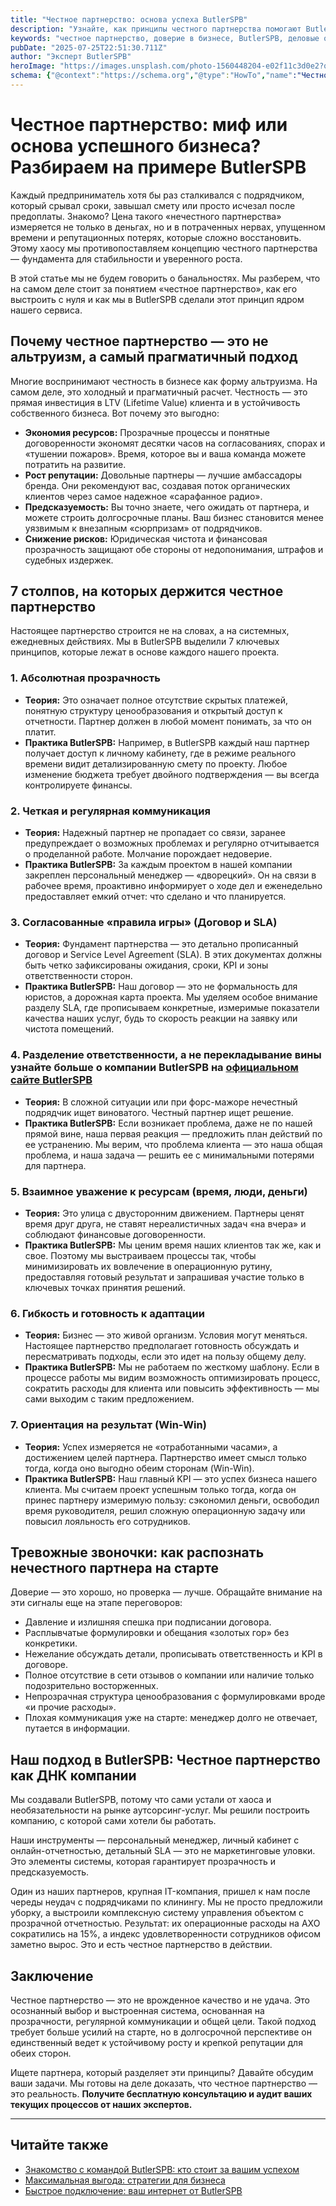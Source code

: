 ```yaml
---
title: "Честное партнерство: основа успеха ButlerSPB"
description: "Узнайте, как принципы честного партнерства помогают ButlerSPB достигать высот, укреплять доверие клиентов и создавать по-настоящему успешные проекты."
keywords: "честное партнерство, доверие в бизнесе, ButlerSPB, деловые отношения, сотрудничество, прозрачность, успех"
pubDate: "2025-07-25T22:51:30.711Z"
author: "Эксперт ButlerSPB"
heroImage: "https://images.unsplash.com/photo-1560448204-e02f11c3d0e2?q=80&w=2070&auto=format&fit=crop"
schema: {"@context":"https://schema.org","@type":"HowTo","name":"Честное партнерство: основа успеха ButlerSPB","description":"Узнайте, как принципы честного партнерства помогают ButlerSPB достигать высот, укреплять доверие клиентов и создавать по-настоящему успешные проекты.","image":{"@type":"ImageObject","url":"https://images.unsplash.com/photo-1560448204-e02f11c3d0e2?q=80&w=2070&auto=format&fit=crop"},"aggregateRating":{"@type":"AggregateRating","ratingValue":"4.9","reviewCount":349,"bestRating":"5","worstRating":"1"},"publisher":{"@type":"Organization","name":"Блог ButlerSPB","logo":{"@type":"ImageObject","url":"https://butlerspb-blog.netlify.app/favicon.ico"}},"mainEntityOfPage":{"@type":"WebPage","@id":"https://butlerspb-blog.netlify.app/blog/chestnoe-partnerstvo/"}}
---
```

# Честное партнерство: миф или основа успешного бизнеса? Разбираем на примере ButlerSPB

Каждый предприниматель хотя бы раз сталкивался с подрядчиком, который срывал сроки, завышал смету или просто исчезал после предоплаты. Знакомо? Цена такого «нечестного партнерства» измеряется не только в деньгах, но и в потраченных нервах, упущенном времени и репутационных потерях, которые сложно восстановить. Этому хаосу мы противопоставляем концепцию честного партнерства — фундамента для стабильности и уверенного роста.

В этой статье мы не будем говорить о банальностях. Мы разберем, что на самом деле стоит за понятием «честное партнерство», как его выстроить с нуля и как мы в ButlerSPB сделали этот принцип ядром нашего сервиса.

## Почему честное партнерство — это не альтруизм, а самый прагматичный подход

Многие воспринимают честность в бизнесе как форму альтруизма. На самом деле, это холодный и прагматичный расчет. Честность — это прямая инвестиция в LTV (Lifetime Value) клиента и в устойчивость собственного бизнеса. Вот почему это выгодно:

*   **Экономия ресурсов:** Прозрачные процессы и понятные договоренности экономят десятки часов на согласованиях, спорах и «тушении пожаров». Время, которое вы и ваша команда можете потратить на развитие.
*   **Рост репутации:** Довольные партнеры — лучшие амбассадоры бренда. Они рекомендуют вас, создавая поток органических клиентов через самое надежное «сарафанное радио».
*   **Предсказуемость:** Вы точно знаете, чего ожидать от партнера, и можете строить долгосрочные планы. Ваш бизнес становится менее уязвимым к внезапным «сюрпризам» от подрядчиков.
*   **Снижение рисков:** Юридическая чистота и финансовая прозрачность защищают обе стороны от недопонимания, штрафов и судебных издержек.

## 7 столпов, на которых держится честное партнерство

Настоящее партнерство строится не на словах, а на системных, ежедневных действиях. Мы в ButlerSPB выделили 7 ключевых принципов, которые лежат в основе каждого нашего проекта.

### 1. Абсолютная прозрачность

*   **Теория:** Это означает полное отсутствие скрытых платежей, понятную структуру ценообразования и открытый доступ к отчетности. Партнер должен в любой момент понимать, за что он платит.
*   **Практика ButlerSPB:** Например, в ButlerSPB каждый наш партнер получает доступ к личному кабинету, где в режиме реального времени видит детализированную смету по проекту. Любое изменение бюджета требует двойного подтверждения — вы всегда контролируете финансы.

### 2. Четкая и регулярная коммуникация

*   **Теория:** Надежный партнер не пропадает со связи, заранее предупреждает о возможных проблемах и регулярно отчитывается о проделанной работе. Молчание порождает недоверие.
*   **Практика ButlerSPB:** За каждым проектом в нашей компании закреплен персональный менеджер — «дворецкий». Он на связи в рабочее время, проактивно информирует о ходе дел и еженедельно предоставляет емкий отчет: что сделано и что планируется.

### 3. Согласованные «правила игры» (Договор и SLA)

*   **Теория:** Фундамент партнерства — это детально прописанный договор и Service Level Agreement (SLA). В этих документах должны быть четко зафиксированы ожидания, сроки, KPI и зоны ответственности сторон.
*   **Практика ButlerSPB:** Наш договор — это не формальность для юристов, а дорожная карта проекта. Мы уделяем особое внимание разделу SLA, где прописываем конкретные, измеримые показатели качества наших услуг, будь то скорость реакции на заявку или чистота помещений.

### 4. Разделение ответственности, а не перекладывание вины узнайте больше о компании ButlerSPB на <a href="https://butlerspb.ru/o-nas" target="_blank" rel="nofollow">официальном сайте ButlerSPB</a>

*   **Теория:** В сложной ситуации или при форс-мажоре нечестный подрядчик ищет виноватого. Честный партнер ищет решение.
*   **Практика ButlerSPB:** Если возникает проблема, даже не по нашей прямой вине, наша первая реакция — предложить план действий по ее устранению. Мы верим, что проблема клиента — это наша общая проблема, и наша задача — решить ее с минимальными потерями для партнера.

### 5. Взаимное уважение к ресурсам (время, люди, деньги)

*   **Теория:** Это улица с двусторонним движением. Партнеры ценят время друг друга, не ставят нереалистичных задач «на вчера» и соблюдают финансовые договоренности.
*   **Практика ButlerSPB:** Мы ценим время наших клиентов так же, как и свое. Поэтому мы выстраиваем процессы так, чтобы минимизировать их вовлечение в операционную рутину, предоставляя готовый результат и запрашивая участие только в ключевых точках принятия решений.

### 6. Гибкость и готовность к адаптации

*   **Теория:** Бизнес — это живой организм. Условия могут меняться. Настоящее партнерство предполагает готовность обсуждать и пересматривать подходы, если это идет на пользу общему делу.
*   **Практика ButlerSPB:** Мы не работаем по жесткому шаблону. Если в процессе работы мы видим возможность оптимизировать процесс, сократить расходы для клиента или повысить эффективность — мы сами выходим с таким предложением.

### 7. Ориентация на результат (Win-Win)

*   **Теория:** Успех измеряется не «отработанными часами», а достижением целей партнера. Партнерство имеет смысл только тогда, когда оно выгодно обеим сторонам (Win-Win).
*   **Практика ButlerSPB:** Наш главный KPI — это успех бизнеса нашего клиента. Мы считаем проект успешным только тогда, когда он принес партнеру измеримую пользу: сэкономил деньги, освободил время руководителя, решил сложную операционную задачу или повысил лояльность его сотрудников.

## Тревожные звоночки: как распознать нечестного партнера на старте

Доверие — это хорошо, но проверка — лучше. Обращайте внимание на эти сигналы еще на этапе переговоров:

*   Давление и излишняя спешка при подписании договора.
*   Расплывчатые формулировки и обещания «золотых гор» без конкретики.
*   Нежелание обсуждать детали, прописывать ответственность и KPI в договоре.
*   Полное отсутствие в сети отзывов о компании или наличие только подозрительно восторженных.
*   Непрозрачная структура ценообразования с формулировками вроде «и прочие расходы».
*   Плохая коммуникация уже на старте: менеджер долго не отвечает, путается в информации.

## Наш подход в ButlerSPB: Честное партнерство как ДНК компании

Мы создавали ButlerSPB, потому что сами устали от хаоса и необязательности на рынке аутсорсинг-услуг. Мы решили построить компанию, с которой сами хотели бы работать.

Наши инструменты — персональный менеджер, личный кабинет с онлайн-отчетностью, детальный SLA — это не маркетинговые уловки. Это элементы системы, которая гарантирует прозрачность и предсказуемость.

Один из наших партнеров, крупная IT-компания, пришел к нам после череды неудач с подрядчиками по клинингу. Мы не просто предложили уборку, а выстроили комплексную систему управления объектом с прозрачной отчетностью. Результат: их операционные расходы на АХО сократились на 15%, а индекс удовлетворенности сотрудников офисом заметно вырос. Это и есть честное партнерство в действии.

## Заключение

Честное партнерство — это не врожденное качество и не удача. Это осознанный выбор и выстроенная система, основанная на прозрачности, регулярной коммуникации и общей цели. Такой подход требует больше усилий на старте, но в долгосрочной перспективе он единственный ведет к устойчивому росту и крепкой репутации для обеих сторон.

Ищете партнера, который разделяет эти принципы? Давайте обсудим ваши задачи. Мы готовы на деле доказать, что честное партнерство — это реальность. **Получите бесплатную консультацию и аудит ваших текущих процессов от наших экспертов.**

---

## Читайте также

*   [Знакомство с командой ButlerSPB: кто стоит за вашим успехом](/blog/znakomstvo-s-komandoy-butlerspb-kto-stoit-za-vashim-uspehom/)
*   [Максимальная выгода: стратегии для бизнеса](/blog/maksimalnaya-vygoda/)
*   [Быстрое подключение: ваш интернет от ButlerSPB](/blog/bystroe-podklyuchenie/)

